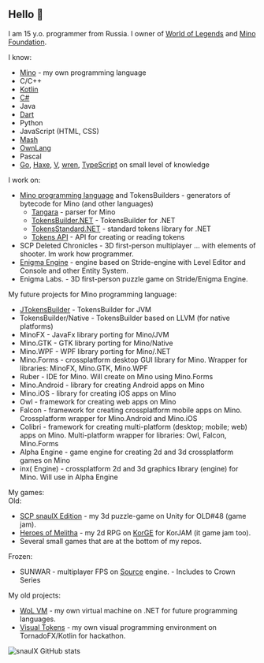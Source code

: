 ## Hello 👋

I am 15 y.o. programmer from Russia. I owner of [World of Legends](https://github.com/world-of-legends) and [Mino Foundation](https://github.com/mino-lang).

I know:
* [Mino](https://github.com/mino-lang/Mino) - my own programming language
* C/C++
* [Kotlin](https://github.com/JetBrains/kotlin)
* [C#](https://github.com/dotnet/csharplang)
* Java
* [Dart](https://github.com/dart-lang/sdk)
* Python
* JavaScript (HTML, CSS)
* [Mash](https://github.com/RoPi0n/mash-lang)
* [OwnLang](https://github.com/aNNiMON/Own-Programming-Language-Tutorial)
* Pascal
* [Go](https://github.com/golang/go), [Haxe](https://github.com/HaxeFoundation/haxe), [V](https://github.com/vlang/v), [wren](https://github.com/wren-lang/wren), [TypeScript](https://github.com/microsoft/TypeScript) on small level of knowledge

I work on:
* [Mino programming language](https://github.com/mino-lang/Mino) and TokensBuilders - generators of bytecode for Mino (and other languages)
    * [Tangara](https://github.com/mino-lang/Tangara) - parser for Mino
    * [TokensBuilder.NET](https://github.com/mino-lang/TokensBuilder.NET) - TokensBuilder for .NET
    * [TokensStandard.NET](https://github.com/mino-lang/TokensStandard.NET) - standard tokens library for .NET
    * [Tokens API](https://github.com/mino-lang/TokensAPI) - API for creating or reading tokens
* SCP Deleted Chronicles - 3D first-person multiplayer ... with elements of shooter. Im work how programmer.
* [Enigma Engine](https://github.com/world-of-legends/Enigma_Engine) - engine based on Stride-engine with Level Editor and Console and other Entity System.
* Enigma Labs. - 3D first-person puzzle game on Stride/Enigma Engine.

My future projects for Mino programming language:
* [JTokensBuilder](https://github.com/mino-lang/JTokensBuilder) - TokensBuilder for JVM
* TokensBuilder/Native - TokensBuilder based on LLVM (for native platforms)
* MinoFX - JavaFx library porting for Mino/JVM
* Mino.GTK - GTK library porting for Mino/Native
* Mino.WPF - WPF library porting for Mino/.NET
* Mino.Forms - crossplatform desktop GUI library for Mino. Wrapper for libraries: MinoFX, Mino.GTK, Mino.WPF
* Ruber - IDE for Mino. Will create on Mino using Mino.Forms
* Mino.Android - library for creating Android apps on Mino
* Mino.iOS - library for creating iOS apps on Mino
* Owl - framework for creating web apps on Mino
* Falcon - framework for creating crossplatform mobile apps on Mino. Crossplatform wrapper for Mino.Android and Mino.iOS
* Colibri - framework for creating multi-platform (desktop; mobile; web) apps on Mino. Multi-platform wrapper for libraries: Owl, Falcon, Mino.Forms
* Alpha Engine - game engine for creating 2d and 3d crossplatform games on Mino
* inx( Engine) - crossplatform 2d and 3d graphics library (engine) for Mino. Will use in Alpha Engine

My games:  
Old:
* [SCP snaulX Edition](https://github.com/snaulX/scp-snaulx-edition) - my 3d puzzle-game on Unity for OLD#48 (game jam).
* [Heroes of Melitha](https://github.com/snaulX/Heroes-of-Melitha) - my 2d RPG on [KorGE](https://github.com/korlibs/korge) for KorJAM (it game jam too).
* Several small games that are at the bottom of my repos.  

Frozen:
* SUNWAR - multiplayer FPS on [Source](https://github.com/ValveSoftware/source-sdk-2013) engine. - Includes to Crown Series 
 
 My old projects:
* [WoL VM](https://github.com/snaulX/virtual-machine-dotnet) - my own virtual machine on .NET for future programming languages.
* [Visual Tokens](https://github.com/snaulX/visual-tokens) - my own visual programming environment on TornadoFX/Kotlin for hackathon.

![snaulX GitHub stats](https://github-readme-stats.vercel.app/api/?username=snaulX&show_icons=true&title_color=fff&icon_color=79ff97&text_color=9f9f9f&bg_color=151515)
